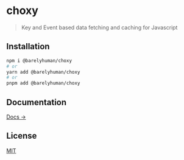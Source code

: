# choxy

> Key and Event based data fetching and caching for Javascript

## Installation

```sh
npm i @barelyhuman/choxy
# or
yarn add @barelyhuman/choxy
# or 
pnpm add @barelyhuman/choxy
```

## Documentation 
[Docs &rarr;](https://choxy.vercel.app/)

## License
[MIT](/LICENSE)